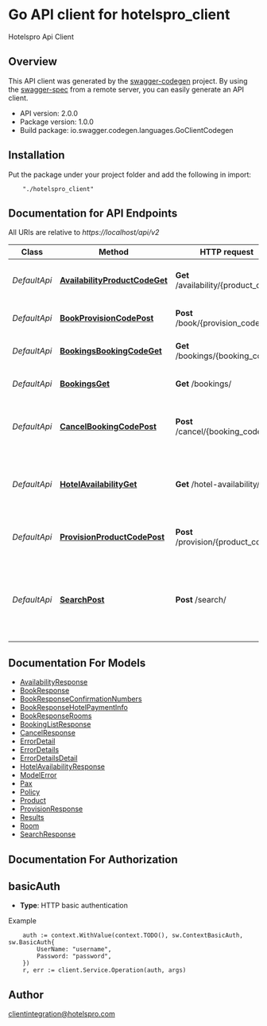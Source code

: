 # Go API client for hotelspro_client

Hotelspro Api Client

## Overview
This API client was generated by the [swagger-codegen](https://github.com/swagger-api/swagger-codegen) project.  By using the [swagger-spec](https://github.com/swagger-api/swagger-spec) from a remote server, you can easily generate an API client.

- API version: 2.0.0
- Package version: 1.0.0
- Build package: io.swagger.codegen.languages.GoClientCodegen

## Installation
Put the package under your project folder and add the following in import:
```
    "./hotelspro_client"
```

## Documentation for API Endpoints

All URIs are relative to *https://localhost/api/v2*

Class | Method | HTTP request | Description
------------ | ------------- | ------------- | -------------
*DefaultApi* | [**AvailabilityProductCodeGet**](docs/DefaultApi.md#availabilityproductcodeget) | **Get** /availability/{product_code} | Availability with Product Code
*DefaultApi* | [**BookProvisionCodePost**](docs/DefaultApi.md#bookprovisioncodepost) | **Post** /book/{provision_code} | Book with Provision Code
*DefaultApi* | [**BookingsBookingCodeGet**](docs/DefaultApi.md#bookingsbookingcodeget) | **Get** /bookings/{booking_code} | Get Booking Detail
*DefaultApi* | [**BookingsGet**](docs/DefaultApi.md#bookingsget) | **Get** /bookings/ | Get Booking List
*DefaultApi* | [**CancelBookingCodePost**](docs/DefaultApi.md#cancelbookingcodepost) | **Post** /cancel/{booking_code} | Cancel Booking with Booking Code
*DefaultApi* | [**HotelAvailabilityGet**](docs/DefaultApi.md#hotelavailabilityget) | **Get** /hotel-availability/ | Hotel Availability with Hotel Code and Search Code
*DefaultApi* | [**ProvisionProductCodePost**](docs/DefaultApi.md#provisionproductcodepost) | **Post** /provision/{product_code} | Provision with Product Code
*DefaultApi* | [**SearchPost**](docs/DefaultApi.md#searchpost) | **Post** /search/ | Search with Hotel Code(Hotel Code List) or Destination Code or Geolocation


## Documentation For Models

 - [AvailabilityResponse](docs/AvailabilityResponse.md)
 - [BookResponse](docs/BookResponse.md)
 - [BookResponseConfirmationNumbers](docs/BookResponseConfirmationNumbers.md)
 - [BookResponseHotelPaymentInfo](docs/BookResponseHotelPaymentInfo.md)
 - [BookResponseRooms](docs/BookResponseRooms.md)
 - [BookingListResponse](docs/BookingListResponse.md)
 - [CancelResponse](docs/CancelResponse.md)
 - [ErrorDetail](docs/ErrorDetail.md)
 - [ErrorDetails](docs/ErrorDetails.md)
 - [ErrorDetailsDetail](docs/ErrorDetailsDetail.md)
 - [HotelAvailabilityResponse](docs/HotelAvailabilityResponse.md)
 - [ModelError](docs/ModelError.md)
 - [Pax](docs/Pax.md)
 - [Policy](docs/Policy.md)
 - [Product](docs/Product.md)
 - [ProvisionResponse](docs/ProvisionResponse.md)
 - [Results](docs/Results.md)
 - [Room](docs/Room.md)
 - [SearchResponse](docs/SearchResponse.md)


## Documentation For Authorization

## basicAuth
- **Type**: HTTP basic authentication

Example
```
	auth := context.WithValue(context.TODO(), sw.ContextBasicAuth, sw.BasicAuth{
		UserName: "username",
		Password: "password",
	})
    r, err := client.Service.Operation(auth, args)
```

## Author

clientintegration@hotelspro.com

